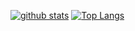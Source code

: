 [![github stats](https://github-readme-stats.vercel.app/api?username=tingfengx&show_icons=true&theme=dracula)](https://github.com/anuraghazra/github-readme-stats)
[![Top Langs](https://github-readme-stats.vercel.app/api/top-langs/?username=tingfengx&theme=dracula&layout=compact)](https://github.com/anuraghazra/github-readme-stats)
